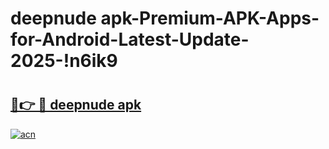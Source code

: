 # deepnude apk-Premium-APK-Apps-for-Android-Latest-Update-2025-!n6ik9

# <h2><a href="https://googleone.com">🔗👉 🔴 deepnude apk</a></h2>

[![acn](https://github.com/user-attachments/assets/0f9c940e-d8b0-45ae-aac7-cd30a18b3e1c)](https://googleone.com)

